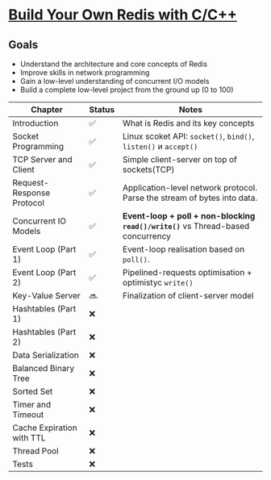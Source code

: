 # [Build Your Own Redis with C/C++](https://build-your-own.org/redis/)
## Goals
- Understand the architecture and core concepts of Redis
- Improve skills in network programming
- Gain a low-level understanding of concurrent I/O models
- Build a complete low-level project from the ground up (0 to 100)


| Chapter                     | Status | Notes                                                                                  |
| ------------------------- | ------ | ------------------------------------------------------------------------------------------------- |
| Introduction              | ✅      | What is Redis and its key concepts                                                            |
| Socket Programming        | ✅      | Linux scoket API: `socket()`, `bind()`, `listen()` и `accept()`                |
| TCP Server and Client     | ✅      | Simple client-server on top of sockets(TCP)                           |
| Request-Response Protocol | ✅      | Application-level network protocol. Parse the stream of bytes into data.             |
| Concurrent IO Models      | ✅      | **Event-loop + poll + non-blocking `read()/write()`** vs Thread-based concurrency   |
| Event Loop (Part 1)       | ✅      | Event-loop realisation based on `poll()`.                                               |
| Event Loop (Part 2)       | ✅     | Pipelined-requests optimisation + optimistyc `write() `                   |
| Key-Value Server          | 🔜       | Finalization of client-server model                             |
| Hashtables (Part 1)       | ❌      |                                  |
| Hashtables (Part 2)       | ❌      |                                       |
| Data Serialization        | ❌      |                       |
| Balanced Binary Tree      | ❌      |  |
| Sorted Set                | ❌      |                                          |
| Timer and Timeout         | ❌      |               |
| Cache Expiration with TTL | ❌      |                                      |
| Thread Pool               | ❌      |                          |
| Tests                     | ❌      |                          |

